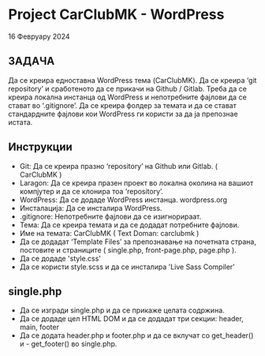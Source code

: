 # Project CarClubMK - WordPress
16 Февруару 2024

## ЗАДАЧА

Да се креира едноставна WordPress тема (CarClubMK). Да се креира ‘git repository’ и сработеното да се прикачи на Github / Gitlab. Треба да се креира локална инстанца од WordPress и непотребните фајлови да се стават во ‘.gitignore’. Да се креира фолдер за темата и да се стават стандардните фајлови кои WordPress ги користи за да ја препознае истата.

## Инструкции
- Git: Да се креира празно ‘repository’ на Github или Gitlab. ( CarClubMK )
- Laragon: Да се креира празен проект во локална околина на вашиот компјутер и да се клонира тоа ‘repository’.
- WordPress: Да се додаде WordPress инстанца. wordpress.org
- Инсталација: Да се инсталира WordPress.
- .gitignore: Непотребните фајлови да се изигнорираат.
- Тема: Да се креира темата и да се додадат потребните фајлови.
- Име на темата: CarClubMK ( Text Doman: carclubmk )
- Да се додадат ‘Template Files’ за препознавање на почетната страна, постовите и страниците ( single.php, front-page.php, page.php ).
- Да се додаде 'style.css'
- Да се користи style.scss и да се инсталира 'Live Sass Compiler'

## single.php

- Да се изгради single.php и да се прикаже целата содржина.
- Да се додаде цел HTML DOM и да се додадат три секции: header, main, footer
- Да се додата header.php и footer.php и да се вклучат со get_header() и - get_footer() во single.php.